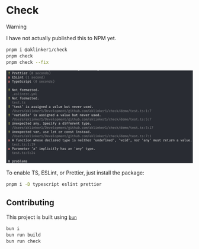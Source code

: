 # Check

> [!WARNING]
> I have not actually published this to NPM yet.

```sh
pnpm i @aklinker1/check
pnpm check
pnpm check --fix
```

![Preview](./.github/assets/preview.png)

To enable TS, ESLint, or Prettier, just install the package:

```sh
pnpm i -D typescript eslint prettier
```

## Contributing

This project is built using [`bun`](https://bun.sh)

```sh
bun i
bun run build
bun run check
```
